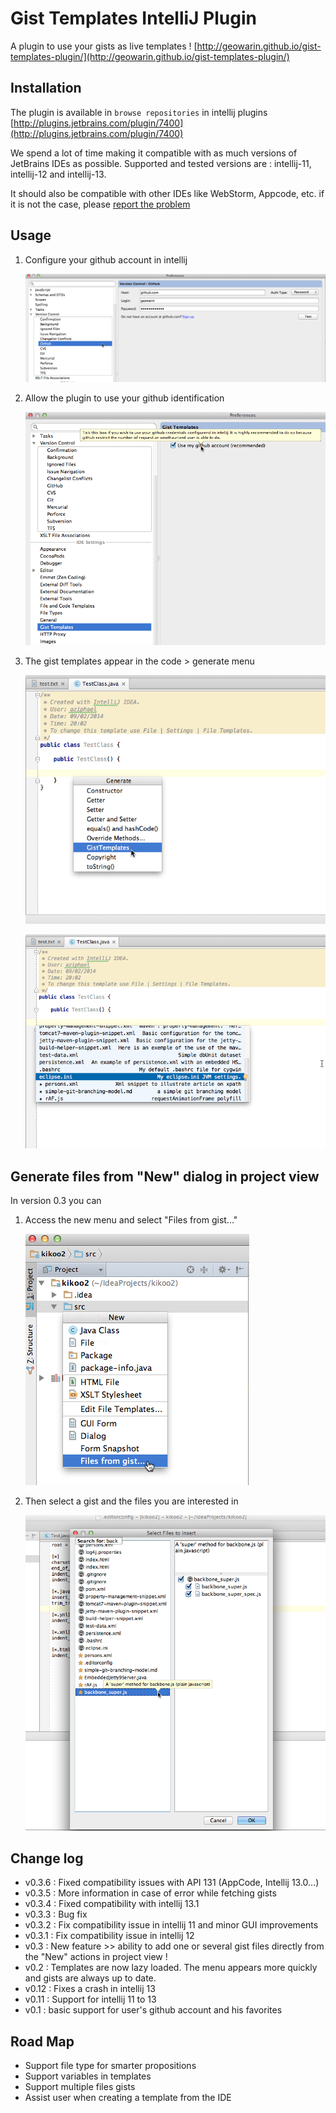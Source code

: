 # Gist Templates IntelliJ Plugin

A plugin to use your gists as live templates !
[http://geowarin.github.io/gist-templates-plugin/](http://geowarin.github.io/gist-templates-plugin/)

## Installation

The plugin is available in `browse repositories` in intellij plugins
[http://plugins.jetbrains.com/plugin/7400](http://plugins.jetbrains.com/plugin/7400)

We spend a lot of time making it compatible with as much versions of JetBrains IDEs as possible.
Supported and tested versions are : intellij-11, intellij-12 and intellij-13.

It should also be compatible with other IDEs like WebStorm, Appcode, etc. if it is not the case, please [report the problem](https://github.com/geowarin/gist-templates-plugin/issues)

## Usage

1. Configure your github account in intellij

	![image](/images/github-settings.png)

2. Allow the plugin to use your github identification

	![image](/images/plugin-settings.png)

3. The gist templates appear in the code > generate menu

	![image](/images/generate.png)

	![image](/images/templates.png)

## Generate files from "New" dialog in project view

In version 0.3 you can

1. Access the new menu and select "Files from gist..."

	![image](/images/generateProject.png)

2. Then select a gist and the files you are interested in

	![image](/images/generateProject-2.png)

## Change log

* v0.3.6 : Fixed compatibility issues with API 131 (AppCode, Intellij 13.0...)
* v0.3.5 : More information in case of error while fetching gists
* v0.3.4 : Fixed compatibility with intellij 13.1
* v0.3.3 : Bug fix
* v0.3.2 : Fix compatibility issue in intellij 11 and minor GUI improvements
* v0.3.1 : Fix compatibility issue in intellij 12
* v0.3 : New feature >> ability to add one or several gist files directly from the "New" actions in project view !
* v0.2 : Templates are now lazy loaded. The menu appears more quickly and gists are always up to date.
* v0.12 : Fixes a crash in intellij 13
* v0.11 : Support for intellij 11 to 13
* v0.1 : basic support for user's github account and his favorites


## Road Map

* Support file type for smarter propositions
* Support variables in templates
* Support multiple files gists
* Assist user when creating a template from the IDE